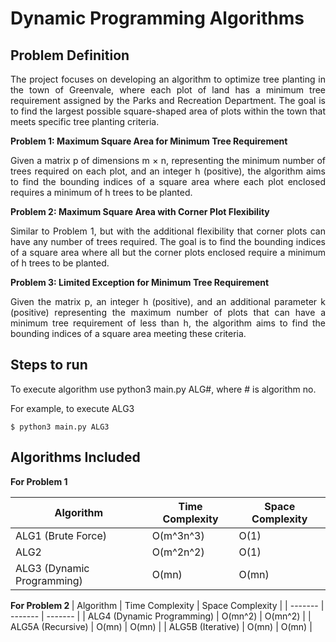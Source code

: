 # Dynamic Programming Algorithms
## Problem Definition 
<div align="justify">
The project focuses on developing an algorithm to optimize tree planting in the town of Greenvale, where each plot of land has a minimum tree requirement assigned by the Parks and Recreation Department. The goal is to find the largest possible square-shaped area of plots within the town that meets specific tree planting criteria.
<p></p>
<b> Problem 1: Maximum Square Area for Minimum Tree Requirement </b>
<p>Given a matrix p of dimensions m × n, representing the minimum number of trees required on each plot, and an integer h (positive), the algorithm aims to find the bounding indices of a square area where each plot enclosed requires a minimum of h trees to be planted.</p>

<b> Problem 2: Maximum Square Area with Corner Plot Flexibility </b>
<p>Similar to Problem 1, but with the additional flexibility that corner plots can have any number of trees required. The goal is to find the bounding indices of a square area where all but the corner plots enclosed require a minimum of h trees to be planted.</p>

<b> Problem 3: Limited Exception for Minimum Tree Requirement </b>
<p>Given the matrix p, an integer h (positive), and an additional parameter k (positive) representing the maximum number of plots that can have a minimum tree requirement of less than h, the algorithm aims to find the bounding indices of a square area meeting these criteria.</p>
</div>

## Steps to run
To execute algorithm use python3 main.py ALG#, where # is algorithm no.

For example, to execute ALG3
```
$ python3 main.py ALG3
```
## Algorithms Included

<b> For Problem 1 </b>

| Algorithm | Time Complexity | Space Complexity |
| ------- | ------- | ------- |
| ALG1 (Brute Force)   | O(m^3n^3)   | O(1)   |
| ALG2   | O(m^2n^2)   | O(1)   |
| ALG3 (Dynamic Programming)   | O(mn)   | O(mn)   |

<b> For Problem 2 </b>
| Algorithm | Time Complexity | Space Complexity |
| ------- | ------- | ------- |
| ALG4 (Dynamic Programming)   | O(mn^2)   | O(mn^2)   |
| ALG5A (Recursive)   | O(mn)  | O(mn)  |
| ALG5B (Iterative)   | O(mn)   | O(mn)   |


